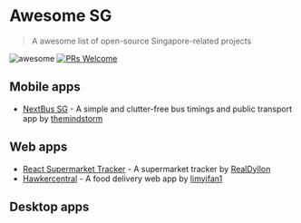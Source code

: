 # Awesome SG

> A awesome list of open-source Singapore-related projects

![awesome](https://img.shields.io/badge/🕶-%20awesome-purple?style=flat-square&labelColor=dddddd)
[![PRs Welcome](https://img.shields.io/badge/PRs-welcome-brightgreen.svg?style=flat-square)](http://makeapullrequest.com)

## Mobile apps
- [NextBus SG](https://github.com/themindstorm/NextBusSG) - A simple and clutter-free bus timings and public transport app by [themindstorm](https://github.com/themindstorm/nextbussg)

## Web apps
- [React Supermarket Tracker](https://github.com/RealDyllon/react-supermarket-tracker) - A supermarket tracker by [RealDyllon](https://github.com/RealDyllon)
- [Hawkercentral](https://github.com/limyifan1/hawkercentral) - A food delivery web app by [limyifan1](https://github.com/limyifan1)

## Desktop apps